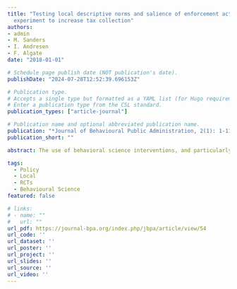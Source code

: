 ```yaml
---
title: "Testing local descriptive norms and salience of enforcement action: A field
  experiment to increase tax collection"
authors:
- admin
- M. Sanders
- I. Andresen
- F. Algate
date: "2018-01-01"

# Schedule page publish date (NOT publication's date).
publishDate: "2024-07-28T12:52:39.696153Z"

# Publication type.
# Accepts a single type but formatted as a YAML list (for Hugo requirements).
# Enter a publication type from the CSL standard.
publication_types: ["article-journal"]

# Publication name and optional abbreviated publication name.
publication: "*Journal of Behavioural Public Administration, 2(1): 1-11*"
publication_short: ""

abstract: The use of behavioral science interventions, and particularly social norms, in tax compliance is a growing industry for scholars and practitioners alike in recent years. However, the causal mechanism of these interventions is unknown, where effects could be explained by a pro-social desire to support one’s community, conditional cooperation, desire to conform, or fear of reprisals. We conduct a field experiment in local government taxation in the United Kingdom which tests the effectiveness of a social (descriptive) norm against a control condition and against messages that highlight the enforcement process. The social norm outperforms enforcement salience, suggesting that this explanation, although more powerful than the control, does not fully explain compliance effects. This study further provides evidence that social norm type interventions can be effective at the subnational level, a context where previous work has shown they may produce null effects.

tags:
  - Policy
  - Local
  - RCTs
  - Behavioural Science
featured: false

# links:
# - name: ""
#   url: ""
url_pdf: https://journal-bpa.org/index.php/jbpa/article/view/54
url_code: ''
url_dataset: ''
url_poster: ''
url_project: ''
url_slides: ''
url_source: ''
url_video: ''
---
```

